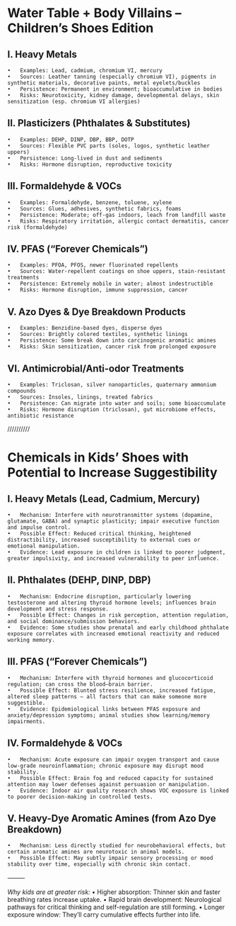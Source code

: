 # Water Table + Body Villains – Children’s Shoes Edition

## I. Heavy Metals
	•	Examples: Lead, cadmium, chromium VI, mercury
	•	Sources: Leather tanning (especially chromium VI), pigments in synthetic materials, decorative paints, metal eyelets/buckles
	•	Persistence: Permanent in environment; bioaccumulative in bodies
	•	Risks: Neurotoxicity, kidney damage, developmental delays, skin sensitization (esp. chromium VI allergies)

## II. Plasticizers (Phthalates & Substitutes)
	•	Examples: DEHP, DINP, DBP, BBP, DOTP
	•	Sources: Flexible PVC parts (soles, logos, synthetic leather uppers)
	•	Persistence: Long-lived in dust and sediments
	•	Risks: Hormone disruption, reproductive toxicity

## III. Formaldehyde & VOCs
	•	Examples: Formaldehyde, benzene, toluene, xylene
	•	Sources: Glues, adhesives, synthetic fabrics, foams
	•	Persistence: Moderate; off-gas indoors, leach from landfill waste
	•	Risks: Respiratory irritation, allergic contact dermatitis, cancer risk (formaldehyde)

## IV. PFAS (“Forever Chemicals”)
	•	Examples: PFOA, PFOS, newer fluorinated repellents
	•	Sources: Water-repellent coatings on shoe uppers, stain-resistant treatments
	•	Persistence: Extremely mobile in water; almost indestructible
	•	Risks: Hormone disruption, immune suppression, cancer

## V. Azo Dyes & Dye Breakdown Products
	•	Examples: Benzidine-based dyes, disperse dyes
	•	Sources: Brightly colored textiles, synthetic linings
	•	Persistence: Some break down into carcinogenic aromatic amines
	•	Risks: Skin sensitization, cancer risk from prolonged exposure

## VI. Antimicrobial/Anti-odor Treatments
	•	Examples: Triclosan, silver nanoparticles, quaternary ammonium compounds
	•	Sources: Insoles, linings, treated fabrics
	•	Persistence: Can migrate into water and soils; some bioaccumulate
	•	Risks: Hormone disruption (triclosan), gut microbiome effects, antibiotic resistance

//////////

# Chemicals in Kids’ Shoes with Potential to Increase Suggestibility

## I. Heavy Metals (Lead, Cadmium, Mercury)
	•	Mechanism: Interfere with neurotransmitter systems (dopamine, glutamate, GABA) and synaptic plasticity; impair executive function and impulse control.
	•	Possible Effect: Reduced critical thinking, heightened distractibility, increased susceptibility to external cues or emotional manipulation.
	•	Evidence: Lead exposure in children is linked to poorer judgment, greater impulsivity, and increased vulnerability to peer influence.

## II. Phthalates (DEHP, DINP, DBP)
	•	Mechanism: Endocrine disruption, particularly lowering testosterone and altering thyroid hormone levels; influences brain development and stress response.
	•	Possible Effect: Changes in risk perception, attention regulation, and social dominance/submission behaviors.
	•	Evidence: Some studies show prenatal and early childhood phthalate exposure correlates with increased emotional reactivity and reduced working memory.

## III. PFAS (“Forever Chemicals”)
	•	Mechanism: Interfere with thyroid hormones and glucocorticoid regulation; can cross the blood–brain barrier.
	•	Possible Effect: Blunted stress resilience, increased fatigue, altered sleep patterns — all factors that can make someone more suggestible.
	•	Evidence: Epidemiological links between PFAS exposure and anxiety/depression symptoms; animal studies show learning/memory impairments.

## IV. Formaldehyde & VOCs
	•	Mechanism: Acute exposure can impair oxygen transport and cause low-grade neuroinflammation; chronic exposure may disrupt mood stability.
	•	Possible Effect: Brain fog and reduced capacity for sustained attention may lower defenses against persuasion or manipulation.
	•	Evidence: Indoor air quality research shows VOC exposure is linked to poorer decision-making in controlled tests.

## V. Heavy-Dye Aromatic Amines (from Azo Dye Breakdown)
	•	Mechanism: Less directly studied for neurobehavioral effects, but certain aromatic amines are neurotoxic in animal models.
	•	Possible Effect: May subtly impair sensory processing or mood stability over time, especially with chronic skin contact.

⸻

*Why kids are at greater risk:*
	•	Higher absorption: Thinner skin and faster breathing rates increase uptake.
	•	Rapid brain development: Neurological pathways for critical thinking and self-regulation are still forming.
	•	Longer exposure window: They’ll carry cumulative effects further into life.
